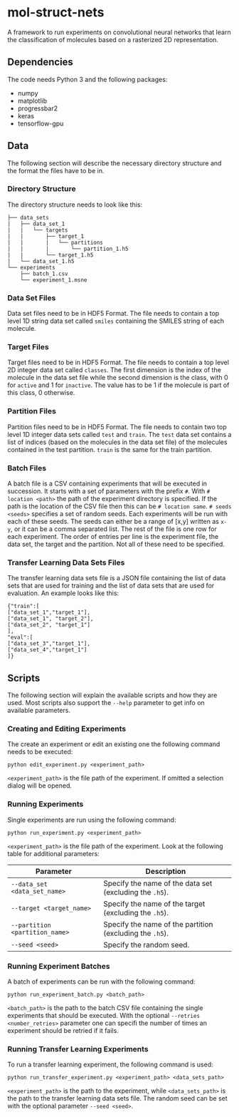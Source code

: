 # mol-struct-nets
A framework to run experiments on convolutional neural networks that learn the classification of molecules based on a rasterized 2D representation.

## Dependencies
The code needs Python 3 and the following packages:

- numpy
- matplotlib
- progressbar2
- keras
- tensorflow-gpu

## Data
The following section will describe the necessary directory structure and the format the files have to be in.

### Directory Structure
The directory structure needs to look like this:

```
├── data_sets
|   ├── data_set_1
|   |   └── targets
|   |       ├── target_1
|   |       |   └── partitions
|   |       |       └── partition_1.h5
|   |       └── target_1.h5
|   └── data_set_1.h5
└── experiments
    ├── batch_1.csv
    └── experiment_1.msne
```

### Data Set Files
Data set files need to be in HDF5 Format. The file needs to contain a top level 1D string data set called `smiles` containing the SMILES string of each molecule.

### Target Files
Target files need to be in HDF5 Format. The file needs to contain a top level 2D integer data set called `classes`. The first dimension is the index of the molecule in the data set file while the second dimension is the class, with 0 for `active` and 1 for `inactive`. The value has to be 1 if the molecule is part of this class, 0 otherwise.

### Partition Files
Partition files need to be in HDF5 Format. The file needs to contain two top level 1D integer data sets called `test` and `train`. The `test` data set contains a list of indices (based on the molecules in the data set file) of the molecules contained in the test partition. `train` is the same for the train partition.

### Batch Files
A batch file is a CSV containing experiments that will be executed in succession. It starts with a set of parameters with the prefix `#`. With `# location <path>` the path of the experiment directory is specified. If the path is the location of the CSV file then this can be `# location same`. `# seeds <seeds>` specifies a set of random seeds. Each experiments will be run with each of these seeds. The seeds can either be a range of [x,y] written as `x-y`, or it can be a comma separated list. The rest of the file is one row for each experiment. The order of entries per line is the experiment file, the data set, the target and the partition. Not all of these need to be specified.

### Transfer Learning Data Sets Files
The transfer learning data sets file is a JSON file containing the list of data sets that are used for training and the list of data sets that are used for evaluation. An example looks like this:

```
{"train":[
["data_set_1","target_1"],
["data_set_1", "target_2"],
["data_set_2", "target_1"]
],
"eval":[
["data_set_3","target_1"],
["data_set_4","target_1"]
]}
```

## Scripts
The following section will explain the available scripts and how they are used. Most scripts also support the `--help` parameter to get info on available parameters.

### Creating and Editing Experiments
The create an experiment or edit an existing one the following command needs to be executed:

`python edit_experiment.py <experiment_path>`

`<experiment_path>` is the file path of the experiment. If omitted a selection dialog will be opened.

### Running Experiments
Single experiments are run using the following command:

`python run_experiment.py <experiment_path>`

`<experiment_path>` is the file path of the experiment. Look at the following table for additional parameters:

| Parameter | Description |
| --- | --- |
| `--data_set <data_set_name>` | Specify the name of the data set (excluding the `.h5`). |
| `--target <target_name>` | Specify the name of the target (excluding the `.h5`). |
| `--partition <partition_name>` | Specify the name of the partition (excluding the `.h5`). |
| `--seed <seed>` | Specify the random seed. |

### Running Experiment Batches
A batch of experiments can be run with the following command:

`python run_experiment_batch.py <batch_path>`

`<batch_path>` is the path to the batch CSV file containing the single experiments that should be executed. With the optional `--retries <number_retries>` parameter one can specifi the number of times an experiment should be retried if it fails.

### Running Transfer Learning Experiments
To run a transfer learning experiment, the following command is used:

`python run_transfer_experiment.py <experiment_path> <data_sets_path>`

`<experiment_path>` is the path to the experiment, while `<data_sets_path>` is the path to the transfer learning data sets file. The random seed can be set with the optional parameter `--seed <seed>`.
